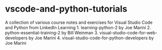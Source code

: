 # vscode-and-python-tutorials
A collection of various course notes and exercises for Visual Studio Code and Python from LinkedIn Learning
    1. learning-python-2 by Joe Marini
    2. python-essential-training-2 by Bill Weinman
    3. visual-studio-code-for-web-developers by Joe Marini
    4. visual-studio-code-for-python-developers by Joe Marini

